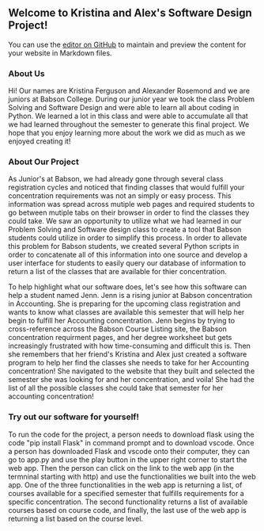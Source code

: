 ## **Welcome to Kristina and Alex's Software Design Project!**

You can use the [editor on GitHub](https://github.com/kferguson2/Term_Project/edit/main/README.md) to maintain and preview the content for your website in Markdown files.

### About Us

Hi! Our names are Kristina Ferguson and Alexander Rosemond and we are juniors at Babson College. During our junior year we took the class Problem Solving and Software Design and were able to learn all about coding in Python. We learned a lot in this class and were able to accumulate all that we had learned throughout the semester to generate this final project. We hope that you enjoy learning more about the work we did as much as we enjoyed creating it!

### About Our Project

As Junior's at Babson, we had already gone through several class registration cycles and noticed that finding classes that would fulfill your concentration requirements was not an simply or easy process. This information was spread across mutiple web pages and required students to go between mutiple tabs on their browser in order to find the classes they could take. We saw an opportunity to utilize what we had learned in our Problem Solving and Software design class to create a tool that Babson students could utilize in order to simplify this process. In order to allevate this problem for Babson students, we created several Python scripts in order to concatenate all of this information into one source and develop a user interface for students to easily query our database of information to return a list of the classes that are available for thier concentration. 

To help highlight what our software does, let's see how this software can help a student named Jenn. Jenn is a rising junior at Babson concentration in Accounting. She is preparing for the upcoming class registration and wants to know what classes are available this semester that will help her begin to fulfill her Accounting concentration. Jenn begins by trying to cross-reference across the Babson Course Listing site, the Babson concentration requirment pages, and her degree worksheet but gets increasingly frustrated with how time-consuming and difficult this is. Then she remembers that her friend's Kristina and Alex just created a software program to help her find the classes she needs to take for her Accounting concentration! She navigated to the website that they built and selected the semester she was looking for and her concentration, and voila! She had the list of all the possible classes she could take that semester for her accounting concentration!

### Try out our software for yourself!
To run the code for the project, a person needs to download flask using the code "pip install Flask"
in command prompt and to download vscode. Once a person has downloaded Flask and vscode onto their computer, they can go to app.py and use the play button in the upper right corner to start the web app. Then the person can click on the link to the web app (in the termninal starting with http) and use the functionalities we built into the web app. One of the three functionalities in the web app is returning a list, of courses available for a specified semester that fulfills requirements for a specific concentration. The second functionality returns a list of available courses based on course code, and finally, the last use of the web app is returning a list based on the course level.

